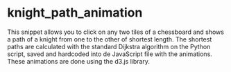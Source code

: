 # knight_path_animation
This snippet allows you to click on any two tiles of a chessboard and shows a path of a knight from one to the other of shortest length.
The shortest paths are calculated with the standard Dijkstra algorithm on the Python script, saved and hardcoded into de JavaScript file with the animations. These animations are done using the d3.js library.
